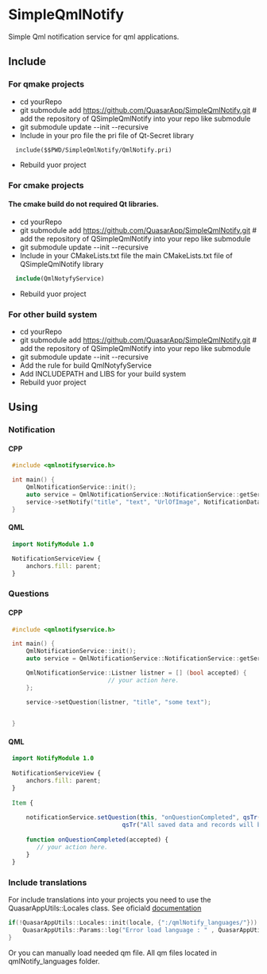 # SimpleQmlNotify
Simple Qml notification service for qml applications.

## Include

### For qmake projects 

 * cd yourRepo
 * git submodule add https://github.com/QuasarApp/SimpleQmlNotify.git # add the repository of QSimpleQmlNotify into your repo like submodule
 * git submodule update --init --recursive
 * Include in your pro file the pri file of Qt-Secret library
  ```qmake
    include($$PWD/SimpleQmlNotify/QmlNotify.pri)
  ```
 * Rebuild yuor project

### For cmake projects
#### The cmake build do not required Qt libraries. 
 
 * cd yourRepo
 * git submodule add https://github.com/QuasarApp/SimpleQmlNotify.git # add the repository of QSimpleQmlNotify into your repo like submodule
 * git submodule update --init --recursive
 * Include in your CMakeLists.txt file the main CMakeLists.txt file of QSimpleQmlNotify library
  ```cmake
    include(QmlNotyfyService)
  ```
 * Rebuild yuor project



### For other build system
 
 * cd yourRepo
 * git submodule add https://github.com/QuasarApp/SimpleQmlNotify.git # add the repository of QSimpleQmlNotify into your repo like submodule
 * git submodule update --init --recursive
 * Add the rule for build QmlNotyfyService
 * Add INCLUDEPATH and LIBS for your build system 
 * Rebuild yuor project


## Using

### Notification

#### CPP
```cpp
 #include <qmlnotifyservice.h>

 int main() {
     QmlNotificationService::init();
     auto service = QmlNotificationService::NotificationService::getService();
     service->setNotify("title", "text", "UrlOfImage", NotificationData::Normal);
 }


```

#### QML

```qml
 import NotifyModule 1.0

 NotificationServiceView {
     anchors.fill: parent;
 }

```

### Questions


#### CPP
```cpp
 #include <qmlnotifyservice.h>

 int main() {
     QmlNotificationService::init();
     auto service = QmlNotificationService::NotificationService::getService();

     QmlNotificationService::Listner listner = [] (bool accepted) {
                            // your action here.
     };

     service->setQuestion(listner, "title", "some text");

     
 }


```

#### QML

```qml
 import NotifyModule 1.0
 
 NotificationServiceView {
     anchors.fill: parent;
 }
 
 Item {
 
     notificationService.setQuestion(this, "onQuestionCompleted", qsTr("Remove %0 user").arg(userModel.userId),
                                qsTr("All saved data and records will be delete, Do you want continuee?"));
                                
     function onQuestionCompleted(accepted) {
        // your action here.   
     }
 }

```
### Include translations

For include translations into your projects you need to use the QuasarAppUtils::Locales class. See oficiald [documentation](https://quasarapp.ddns.net:3031/docs/QuasarApp/QuasarAppLib/latest/classQuasarAppUtils_1_1Locales.html)

```cpp
if(!QuasarAppUtils::Locales::init(locale, {":/qmlNotify_languages/"})) {
    QuasarAppUtils::Params::log("Error load language : " , QuasarAppUtils::Error);
}
```

Or you can manually load needed qm file.
All qm files located in qmlNotify_languages folder.
